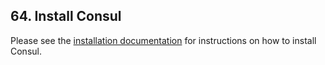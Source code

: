 ## 64. Install Consul

Please see the [installation documentation](https://www.consul.io/intro/getting-started/install.html) for instructions on how to install Consul.
